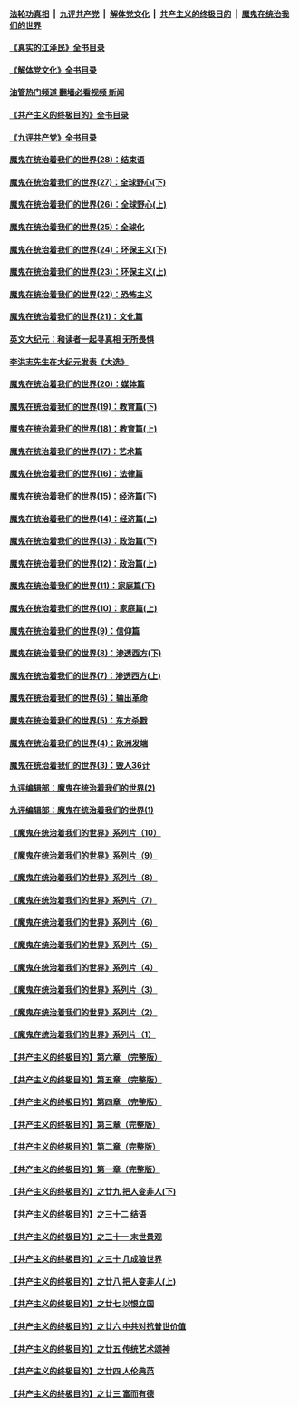 ####  [法轮功真相](../../../../basic/blob/master/README.md?t=05020201) &nbsp;|&nbsp; [九评共产党](../../../../9ping.md/blob/master/README.md?t=05020201) &nbsp;|&nbsp; [解体党文化](../../../../jtdwh.md/blob/master/README.md?t=05020201)  &nbsp;|&nbsp; [共产主义的终极目的](../../../../gczydzjmd.md/blob/master/README.md?t=05020201) &nbsp;|&nbsp; [魔鬼在统治我们的世界](../../../../mgztzwmdsj.md/blob/master/README.md?t=05020201) 

#### [《真实的江泽民》全书目录](../pages/nsc422/n13721399.md?t=05020201) 

#### [《解体党文化》全书目录](../pages/nsc422/n13721157.md?t=05020201) 

#### [油管热门频道 翻墙必看视频 新闻](http://45.76.130.85:81/youtube.html?05020201)

#### [《共产主义的终极目的》全书目录](../pages/nsc422/n13721048.md?t=05020201) 

#### [《九评共产党》全书目录](../pages/nsc422/n13708085.md?t=05020201) 

#### [魔鬼在统治着我们的世界(28)：结束语](../pages/nsc422/n10936246.md?t=05020201) 

#### [魔鬼在统治着我们的世界(27)：全球野心(下)](../pages/nsc422/n10928319.md?t=05020201) 

#### [魔鬼在统治着我们的世界(26)：全球野心(上)](../pages/nsc422/n10900318.md?t=05020201) 

#### [魔鬼在统治着我们的世界(25)：全球化](../pages/nsc422/n10788205.md?t=05020201) 

#### [魔鬼在统治着我们的世界(24)：环保主义(下)](../pages/nsc422/n10695307.md?t=05020201) 

#### [魔鬼在统治着我们的世界(23)：环保主义(上)](../pages/nsc422/n10688613.md?t=05020201) 

#### [魔鬼在统治着我们的世界(22)：恐怖主义](../pages/nsc422/n10614727.md?t=05020201) 

#### [魔鬼在统治着我们的世界(21)：文化篇](../pages/nsc422/n10597706.md?t=05020201) 

#### [英文大纪元：和读者一起寻真相 无所畏惧](../pages/nsc422/n12542027.md?t=05020201) 

#### [李洪志先生在大纪元发表《大选》](../pages/nsc422/n12534746.md?t=05020201) 

#### [魔鬼在统治着我们的世界(20)：媒体篇](../pages/nsc422/n10586579.md?t=05020201) 

#### [魔鬼在统治着我们的世界(19)：教育篇(下)](../pages/nsc422/n10564808.md?t=05020201) 

#### [魔鬼在统治着我们的世界(18)：教育篇(上)](../pages/nsc422/n10526970.md?t=05020201) 

#### [魔鬼在统治着我们的世界(17)：艺术篇](../pages/nsc422/n10499093.md?t=05020201) 

#### [魔鬼在统治着我们的世界(16)：法律篇](../pages/nsc422/n10485969.md?t=05020201) 

#### [魔鬼在统治着我们的世界(15)：经济篇(下)](../pages/nsc422/n10469975.md?t=05020201) 

#### [魔鬼在统治着我们的世界(14)：经济篇(上)](../pages/nsc422/n10457370.md?t=05020201) 

#### [魔鬼在统治着我们的世界(13)：政治篇(下)](../pages/nsc422/n10448270.md?t=05020201) 

#### [魔鬼在统治着我们的世界(12)：政治篇(上)](../pages/nsc422/n10444576.md?t=05020201) 

#### [魔鬼在统治着我们的世界(11)：家庭篇(下)](../pages/nsc422/n10440961.md?t=05020201) 

#### [魔鬼在统治着我们的世界(10)：家庭篇(上)](../pages/nsc422/n10435448.md?t=05020201) 

#### [魔鬼在统治着我们的世界(9)：信仰篇](../pages/nsc422/n10432159.md?t=05020201) 

#### [魔鬼在统治着我们的世界(8)：渗透西方(下)](../pages/nsc422/n10429603.md?t=05020201) 

#### [魔鬼在统治着我们的世界(7)：渗透西方(上)](../pages/nsc422/n10426013.md?t=05020201) 

#### [魔鬼在统治着我们的世界(6)：输出革命](../pages/nsc422/n10421536.md?t=05020201) 

#### [魔鬼在统治着我们的世界(5)：东方杀戮](../pages/nsc422/n10417707.md?t=05020201) 

#### [魔鬼在统治着我们的世界(4)：欧洲发端](../pages/nsc422/n10414890.md?t=05020201) 

#### [魔鬼在统治着我们的世界(3)：毁人36计](../pages/nsc422/n10411583.md?t=05020201) 

#### [九评编辑部：魔鬼在统治着我们的世界(2)](../pages/nsc422/n10410036.md?t=05020201) 

#### [九评编辑部：魔鬼在统治着我们的世界(1)](../pages/nsc422/n10406825.md?t=05020201) 

#### [《魔鬼在统治着我们的世界》系列片（10）](../pages/nsc422/n12292670.md?t=05020201) 

#### [《魔鬼在统治着我们的世界》系列片（9）](../pages/nsc422/n12290859.md?t=05020201) 

#### [《魔鬼在统治着我们的世界》系列片（8）](../pages/nsc422/n12287445.md?t=05020201) 

#### [《魔鬼在统治着我们的世界》系列片（7）](../pages/nsc422/n12283425.md?t=05020201) 

#### [《魔鬼在统治着我们的世界》系列片（6）](../pages/nsc422/n12282314.md?t=05020201) 

#### [《魔鬼在统治着我们的世界》系列片（5）](../pages/nsc422/n12281419.md?t=05020201) 

#### [《魔鬼在统治着我们的世界》系列片（4）](../pages/nsc422/n12274024.md?t=05020201) 

#### [《魔鬼在统治着我们的世界》系列片（3）](../pages/nsc422/n12271322.md?t=05020201) 

#### [《魔鬼在统治着我们的世界》系列片（2）](../pages/nsc422/n12269049.md?t=05020201) 

#### [《魔鬼在统治着我们的世界》系列片（1）](../pages/nsc422/n12267575.md?t=05020201) 

#### [【共产主义的终极目的】第六章 （完整版）](../pages/nsc422/n11428913.md?t=05020201) 

#### [【共产主义的终极目的】第五章 （完整版）](../pages/nsc422/n11428912.md?t=05020201) 

#### [【共产主义的终极目的】第四章 （完整版）](../pages/nsc422/n11428907.md?t=05020201) 

#### [【共产主义的终极目的】第三章（完整版）](../pages/nsc422/n11428848.md?t=05020201) 

#### [【共产主义的终极目的】第二章（完整版）](../pages/nsc422/n11428831.md?t=05020201) 

#### [【共产主义的终极目的】第一章（完整版）](../pages/nsc422/n11417651.md?t=05020201) 

#### [【共产主义的终极目的】之廿九 把人变非人(下)](../pages/nsc422/n11344140.md?t=05020201) 

#### [【共产主义的终极目的】之三十二 结语](../pages/nsc422/n11360535.md?t=05020201) 

#### [【共产主义的终极目的】之三十一 末世景观](../pages/nsc422/n11351129.md?t=05020201) 

#### [【共产主义的终极目的】之三十 几成狼世界](../pages/nsc422/n11348280.md?t=05020201) 

#### [【共产主义的终极目的】之廿八 把人变非人(上)](../pages/nsc422/n11340492.md?t=05020201) 

#### [【共产主义的终极目的】之廿七 以恨立国](../pages/nsc422/n11336944.md?t=05020201) 

#### [【共产主义的终极目的】之廿六 中共对抗普世价值](../pages/nsc422/n11324785.md?t=05020201) 

#### [【共产主义的终极目的】之廿五 传统艺术颂神](../pages/nsc422/n11296396.md?t=05020201) 

#### [【共产主义的终极目的】之廿四 人伦典范](../pages/nsc422/n11296397.md?t=05020201) 

#### [【共产主义的终极目的】之廿三 富而有德](../pages/nsc422/n11283598.md?t=05020201) 

<img src='http://gfw-breaker.win/goodnews/indexes/nsc422.md' width='0px' height='0px'/>
